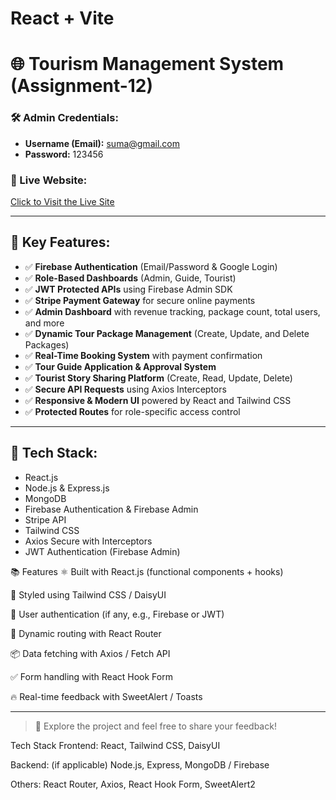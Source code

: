 # React + Vite

# 🌐 Tourism Management System (Assignment-12)

### 🛠 Admin Credentials:

* **Username (Email):** [suma@gmail.com](mailto:suma@gmail.com)
* **Password:** 123456

### 🔗 Live Website:

[Click to Visit the Live Site](https://assignment-12-d9ae1.web.app/)

---

## 📌 Key Features:

* ✅ **Firebase Authentication** (Email/Password & Google Login)
* ✅ **Role-Based Dashboards** (Admin, Guide, Tourist)
* ✅ **JWT Protected APIs** using Firebase Admin SDK
* ✅ **Stripe Payment Gateway** for secure online payments
* ✅ **Admin Dashboard** with revenue tracking, package count, total users, and more
* ✅ **Dynamic Tour Package Management** (Create, Update, and Delete Packages)
* ✅ **Real-Time Booking System** with payment confirmation
* ✅ **Tour Guide Application & Approval System**
* ✅ **Tourist Story Sharing Platform** (Create, Read, Update, Delete)
* ✅ **Secure API Requests** using Axios Interceptors
* ✅ **Responsive & Modern UI** powered by React and Tailwind CSS
* ✅ **Protected Routes** for role-specific access control

---

## 📂 Tech Stack:

* React.js
* Node.js & Express.js
* MongoDB
* Firebase Authentication & Firebase Admin
* Stripe API
* Tailwind CSS
* Axios Secure with Interceptors
* JWT Authentication (Firebase Admin)


📚 Features
⚛️ Built with React.js (functional components + hooks)

🎨 Styled using Tailwind CSS / DaisyUI

🔐 User authentication (if any, e.g., Firebase or JWT)

🔄 Dynamic routing with React Router

📦 Data fetching with Axios / Fetch API

✅ Form handling with React Hook Form

🔥 Real-time feedback with SweetAlert / Toasts


---

> 🚀 Explore the project and feel free to share your feedback!


 Tech Stack
Frontend: React, Tailwind CSS, DaisyUI

Backend: (if applicable) Node.js, Express, MongoDB / Firebase

Others: React Router, Axios, React Hook Form, SweetAlert2

   
